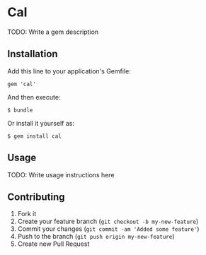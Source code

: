 # Cal

TODO: Write a gem description

## Installation

Add this line to your application's Gemfile:

    gem 'cal'

And then execute:

    $ bundle

Or install it yourself as:

    $ gem install cal

## Usage

TODO: Write usage instructions here

## Contributing

1. Fork it
2. Create your feature branch (`git checkout -b my-new-feature`)
3. Commit your changes (`git commit -am 'Added some feature'`)
4. Push to the branch (`git push origin my-new-feature`)
5. Create new Pull Request
